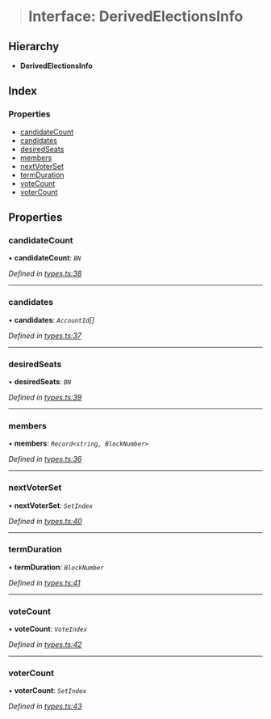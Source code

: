 > # Interface: DerivedElectionsInfo

## Hierarchy

* **DerivedElectionsInfo**

## Index

### Properties

* [candidateCount](_types_.derivedelectionsinfo.md#candidatecount)
* [candidates](_types_.derivedelectionsinfo.md#candidates)
* [desiredSeats](_types_.derivedelectionsinfo.md#desiredseats)
* [members](_types_.derivedelectionsinfo.md#members)
* [nextVoterSet](_types_.derivedelectionsinfo.md#nextvoterset)
* [termDuration](_types_.derivedelectionsinfo.md#termduration)
* [voteCount](_types_.derivedelectionsinfo.md#votecount)
* [voterCount](_types_.derivedelectionsinfo.md#votercount)

## Properties

###  candidateCount

• **candidateCount**: *`BN`*

*Defined in [types.ts:38](https://github.com/polkadot-js/api/blob/71d4a7e/packages/api-derive/src/types.ts#L38)*

___

###  candidates

• **candidates**: *`AccountId`[]*

*Defined in [types.ts:37](https://github.com/polkadot-js/api/blob/71d4a7e/packages/api-derive/src/types.ts#L37)*

___

###  desiredSeats

• **desiredSeats**: *`BN`*

*Defined in [types.ts:39](https://github.com/polkadot-js/api/blob/71d4a7e/packages/api-derive/src/types.ts#L39)*

___

###  members

• **members**: *`Record<string, BlockNumber>`*

*Defined in [types.ts:36](https://github.com/polkadot-js/api/blob/71d4a7e/packages/api-derive/src/types.ts#L36)*

___

###  nextVoterSet

• **nextVoterSet**: *`SetIndex`*

*Defined in [types.ts:40](https://github.com/polkadot-js/api/blob/71d4a7e/packages/api-derive/src/types.ts#L40)*

___

###  termDuration

• **termDuration**: *`BlockNumber`*

*Defined in [types.ts:41](https://github.com/polkadot-js/api/blob/71d4a7e/packages/api-derive/src/types.ts#L41)*

___

###  voteCount

• **voteCount**: *`VoteIndex`*

*Defined in [types.ts:42](https://github.com/polkadot-js/api/blob/71d4a7e/packages/api-derive/src/types.ts#L42)*

___

###  voterCount

• **voterCount**: *`SetIndex`*

*Defined in [types.ts:43](https://github.com/polkadot-js/api/blob/71d4a7e/packages/api-derive/src/types.ts#L43)*